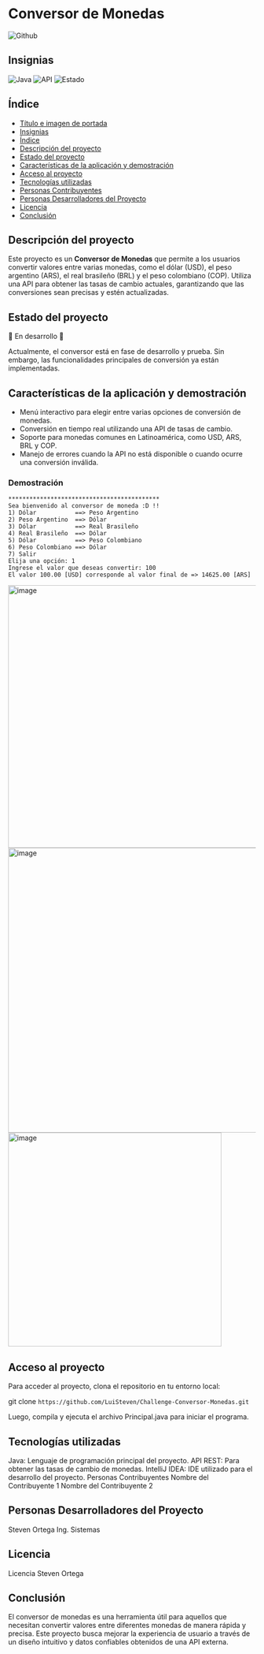 # Conversor de Monedas
![Github](https://github.com/user-attachments/assets/8afe54c7-636a-4303-8b22-0bdad302795c)


## Insignias
![Java](https://img.shields.io/badge/Java-ED8B00?style=for-the-badge&logo=java&logoColor=white)
![API](https://img.shields.io/badge/API-REST-green)
![Estado](https://img.shields.io/badge/Estado-En%20Desarrollo-yellow)

## Índice
* [Título e imagen de portada](#título-e-imagen-de-portada)
* [Insignias](#insignias)
* [Índice](#índice)
* [Descripción del proyecto](#descripción-del-proyecto)
* [Estado del proyecto](#estado-del-proyecto)
* [Características de la aplicación y demostración](#características-de-la-aplicación-y-demostración)
* [Acceso al proyecto](#acceso-al-proyecto)
* [Tecnologías utilizadas](#tecnologías-utilizadas)
* [Personas Contribuyentes](#personas-contribuyentes)
* [Personas Desarrolladores del Proyecto](#personas-desarrolladores-del-proyecto)
* [Licencia](#licencia)
* [Conclusión](#conclusión)

## Descripción del proyecto
Este proyecto es un **Conversor de Monedas** que permite a los usuarios convertir valores entre varias monedas, como el dólar (USD), el peso argentino (ARS), el real brasileño (BRL) y el peso colombiano (COP). Utiliza una API para obtener las tasas de cambio actuales, garantizando que las conversiones sean precisas y estén actualizadas.

## Estado del proyecto
🚧 En desarrollo 🚧

Actualmente, el conversor está en fase de desarrollo y prueba. Sin embargo, las funcionalidades principales de conversión ya están implementadas.

## Características de la aplicación y demostración
- Menú interactivo para elegir entre varias opciones de conversión de monedas.
- Conversión en tiempo real utilizando una API de tasas de cambio.
- Soporte para monedas comunes en Latinoamérica, como USD, ARS, BRL y COP.
- Manejo de errores cuando la API no está disponible o cuando ocurre una conversión inválida.

### Demostración
```plaintext
*******************************************
Sea bienvenido al conversor de moneda :D !!
1) Dólar           ==> Peso Argentino
2) Peso Argentino  ==> Dólar
3) Dólar           ==> Real Brasileño
4) Real Brasileño  ==> Dólar
5) Dólar           ==> Peso Colombiano
6) Peso Colombiano ==> Dólar
7) Salir
Elija una opción: 1
Ingrese el valor que deseas convertir: 100
El valor 100.00 [USD] corresponde al valor final de => 14625.00 [ARS]
```
<img width="533" alt="image" src="https://github.com/user-attachments/assets/77f4a093-5b0f-4358-9cd6-4f692341bcc0">

<img width="578" alt="image" src="https://github.com/user-attachments/assets/0f63099b-290d-4efd-827a-6cff083f3882">

<img width="434" alt="image" src="https://github.com/user-attachments/assets/8632fdfc-6d85-492d-8fe1-998eeaa1b0fb">



## Acceso al proyecto
Para acceder al proyecto, clona el repositorio en tu entorno local:

git clone ``` https://github.com/LuiSteven/Challenge-Conversor-Monedas.git ```

Luego, compila y ejecuta el archivo Principal.java para iniciar el programa.

## Tecnologías utilizadas
Java: Lenguaje de programación principal del proyecto.
API REST: Para obtener las tasas de cambio de monedas.
IntelliJ IDEA: IDE utilizado para el desarrollo del proyecto.
Personas Contribuyentes
Nombre del Contribuyente 1
Nombre del Contribuyente 2
## Personas Desarrolladores del Proyecto
Steven Ortega
Ing. Sistemas

## Licencia 
Licencia Steven Ortega

## Conclusión

El conversor de monedas es una herramienta útil para aquellos que necesitan convertir valores entre diferentes monedas de manera rápida y precisa. Este proyecto busca mejorar la experiencia de usuario a través de un diseño intuitivo y datos confiables obtenidos de una API externa.
